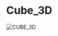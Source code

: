 # Cube_3D
![CUBE_3D](https://user-images.githubusercontent.com/36657817/196281303-11cfb418-7f3e-45e8-b535-2ef7f4fc1ac7.gif)
